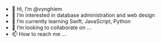 - 👋 Hi, I’m @vynghiem
- 👀 I’m interested in database administration and web design
- 🌱 I’m currently learning Swift, JavaScript, Python
- 💞️ I’m looking to collaborate on ...
- 📫 How to reach me ...

<!---
vynghiem/vynghiem is a ✨ special ✨ repository because its `README.md` (this file) appears on your GitHub profile.
You can click the Preview link to take a look at your changes.
--->
